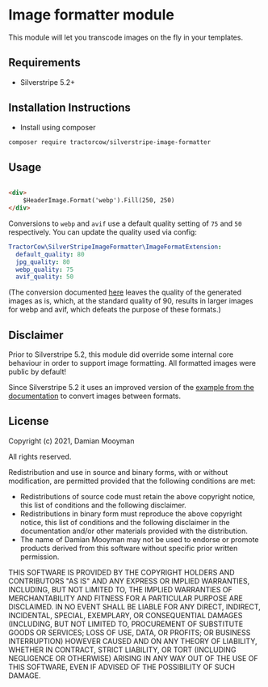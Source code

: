 # Image formatter module

This module will let you transcode images on the fly in your templates.

## Requirements

* Silverstripe 5.2+

## Installation Instructions

* Install using composer

```bash
composer require tractorcow/silverstripe-image-formatter
```

## Usage

```html

<div>
    $HeaderImage.Format('webp').Fill(250, 250)
</div>
```

Conversions to `webp` and `avif` use a default quality setting of `75` and `50` respectively. You can update the 
quality used via config:

```yaml
TractorCow\SilverStripeImageFormatter\ImageFormatExtension:
  default_quality: 80
  jpg_quality: 80
  webp_quality: 75
  avif_quality: 50
```

(The conversion documented [here](https://docs.silverstripe.org/en/5/developer_guides/files/file_manipulation/#converting-between-image-formats)
leaves the quality of the generated images as is, which, at the standard quality of 90, results in larger images 
for webp and avif, which defeats the purpose of these formats.)

## Disclaimer

Prior to Silverstripe 5.2, this module did override some internal core behaviour in order to support image 
formatting. All formatted images were public by default!

Since Silverstripe 5.2 it uses an improved version of the [example from the documentation](https://docs.silverstripe.org/en/5/developer_guides/files/file_manipulation/#converting-between-image-formats) 
to convert images between formats.

## License

Copyright (c) 2021, Damian Mooyman

All rights reserved.

Redistribution and use in source and binary forms, with or without
modification, are permitted provided that the following conditions are met:

* Redistributions of source code must retain the above copyright
  notice, this list of conditions and the following disclaimer.
* Redistributions in binary form must reproduce the above copyright
  notice, this list of conditions and the following disclaimer in the
  documentation and/or other materials provided with the distribution.
* The name of Damian Mooyman may not be used to endorse or promote products
  derived from this software without specific prior written permission.

THIS SOFTWARE IS PROVIDED BY THE COPYRIGHT HOLDERS AND CONTRIBUTORS "AS IS" AND
ANY EXPRESS OR IMPLIED WARRANTIES, INCLUDING, BUT NOT LIMITED TO, THE IMPLIED
WARRANTIES OF MERCHANTABILITY AND FITNESS FOR A PARTICULAR PURPOSE ARE
DISCLAIMED. IN NO EVENT SHALL <COPYRIGHT HOLDER> BE LIABLE FOR ANY
DIRECT, INDIRECT, INCIDENTAL, SPECIAL, EXEMPLARY, OR CONSEQUENTIAL DAMAGES
(INCLUDING, BUT NOT LIMITED TO, PROCUREMENT OF SUBSTITUTE GOODS OR SERVICES;
LOSS OF USE, DATA, OR PROFITS; OR BUSINESS INTERRUPTION) HOWEVER CAUSED AND
ON ANY THEORY OF LIABILITY, WHETHER IN CONTRACT, STRICT LIABILITY, OR TORT
(INCLUDING NEGLIGENCE OR OTHERWISE) ARISING IN ANY WAY OUT OF THE USE OF THIS
SOFTWARE, EVEN IF ADVISED OF THE POSSIBILITY OF SUCH DAMAGE.
